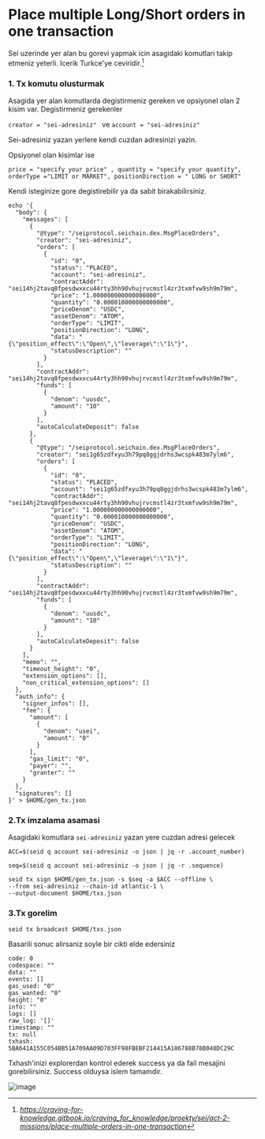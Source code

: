 # Place multiple Long/Short orders in one transaction

Sei uzerinde yer alan bu gorevi yapmak icin asagidaki komutlari takip etmeniz yeterli. Icerik Turkce'ye ceviridir.[^1]

### 1. Tx komutu olusturmak
Asagida yer alan komutlarda degistirmeniz gereken ve opsiyonel olan 2 kisim var.
Degistirmeniz gerekenler

``creator = "sei-adresiniz" ``
ve
``
account = "sei-adresiniz"
``

Sei-adresiniz yazan yerlere kendi cuzdan adresinizi yazin.

Opsiyonel olan kisimlar ise 

``price = "specify your price" , quantity = "specify your quantity", orderType ="LIMIT or MARKET", positionDirection = " LONG or SHORT"``

Kendi isteginize gore degistirebilir ya da sabit birakabilirsiniz.


````
echo '{
  "body": {
    "messages": [
      {
        "@type": "/seiprotocol.seichain.dex.MsgPlaceOrders",
        "creator": "sei-adresiniz",
        "orders": [
          {
            "id": "0",
            "status": "PLACED",
            "account": "sei-adresiniz",
            "contractAddr": "sei14hj2tavq8fpesdwxxcu44rty3hh90vhujrvcmstl4zr3txmfvw9sh9m79m",
            "price": "1.000000000000000000",
            "quantity": "0.000010000000000000",
            "priceDenom": "USDC",
            "assetDenom": "ATOM",
            "orderType": "LIMIT",
            "positionDirection": "LONG",
            "data": "{\"position_effect\":\"Open\",\"leverage\":\"1\"}",
            "statusDescription": ""
          }
        ],
        "contractAddr": "sei14hj2tavq8fpesdwxxcu44rty3hh90vhujrvcmstl4zr3txmfvw9sh9m79m",
        "funds": [
          {
            "denom": "uusdc",
            "amount": "10"
          }
        ],
        "autoCalculateDeposit": false
      },
      {
        "@type": "/seiprotocol.seichain.dex.MsgPlaceOrders",
        "creator": "sei1g65zdfxyu3h79pq8ggjdrhs3wcspk483m7ylm6",
        "orders": [
          {
            "id": "0",
            "status": "PLACED",
            "account": "sei1g65zdfxyu3h79pq8ggjdrhs3wcspk483m7ylm6",
            "contractAddr": "sei14hj2tavq8fpesdwxxcu44rty3hh90vhujrvcmstl4zr3txmfvw9sh9m79m",
            "price": "1.000000000000000000",
            "quantity": "0.000010000000000000",
            "priceDenom": "USDC",
            "assetDenom": "ATOM",
            "orderType": "LIMIT",
            "positionDirection": "LONG",
            "data": "{\"position_effect\":\"Open\",\"leverage\":\"1\"}",
            "statusDescription": ""
          }
        ],
        "contractAddr": "sei14hj2tavq8fpesdwxxcu44rty3hh90vhujrvcmstl4zr3txmfvw9sh9m79m",
        "funds": [
          {
            "denom": "uusdc",
            "amount": "10"
          }
        ],
        "autoCalculateDeposit": false
      }
    ],
    "memo": "",
    "timeout_height": "0",
    "extension_options": [],
    "non_critical_extension_options": []
  },
  "auth_info": {
    "signer_infos": [],
    "fee": {
      "amount": [
        {
          "denom": "usei",
          "amount": "0"
        }
      ],
      "gas_limit": "0",
      "payer": "",
      "granter": ""
    }
  },
  "signatures": []
}' > $HOME/gen_tx.json
````

### 2.Tx imzalama asamasi
Asagidaki komutlara ``sei-adresiniz`` yazan yere cuzdan adresi gelecek

````
ACC=$(seid q account sei-adresiniz -o json | jq -r .account_number)
````
````
seq=$(seid q account sei-adresiniz -o json | jq -r .sequence)
````

````
seid tx sign $HOME/gen_tx.json -s $seq -a $ACC --offline \
--from sei-adresiniz --chain-id atlantic-1 \
--output-document $HOME/txs.json
````

### 3.Tx gorelim

````
seid tx broadcast $HOME/txs.json
````

Basarili sonuc alirsaniz soyle bir cikti elde edersiniz

````
code: 0
codespace: ""
data: ""
events: []
gas_used: "0"
gas_wanted: "0"
height: "0"
info: ""
logs: []
raw_log: '[]'
timestamp: ""
tx: null
txhash: 5BA641A155C054BB51A709AA09D703FF98FBEBF214415A186788B78B048DC29C
````

Txhash'inizi explorerdan kontrol ederek success ya da fail mesajini gorebilirsiniz. Success olduysa islem tamamdir.

![image](https://user-images.githubusercontent.com/101174090/184542304-a70d00ec-b2e2-4390-9b58-efa4236a8e49.png)



[^1]: *https://craving-for-knowledge.gitbook.io/craving_for_knowledge/proekty/sei/act-2-missions/place-multiple-orders-in-one-transaction*

